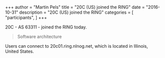 +++
author = "Martin Pels"
title = "20C (US) joined the RING"
date = "2016-10-31"
description = "20C (US) joined the RING"
categories = [
    "participants",
]
+++

20C - AS 63311 - joined the RING today.

> Software architecture

Users can connect to 20c01.ring.nlnog.net, which is located in Illinois, United States.


